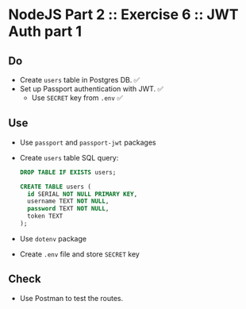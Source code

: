 # NodeJS Part 2 :: Exercise 6 :: JWT Auth part 1

## Do

- Create `users` table in Postgres DB. ✅
- Set up Passport authentication with JWT. ✅
  - Use `SECRET` key from `.env` ✅

## Use

- Use `passport` and `passport-jwt` packages
- Create `users` table SQL query:

  ```sql
  DROP TABLE IF EXISTS users;

  CREATE TABLE users (
    id SERIAL NOT NULL PRIMARY KEY,
    username TEXT NOT NULL,
    password TEXT NOT NULL,
    token TEXT
  );
  ```

- Use `dotenv` package
- Create `.env` file and store `SECRET` key

## Check

- Use Postman to test the routes.
